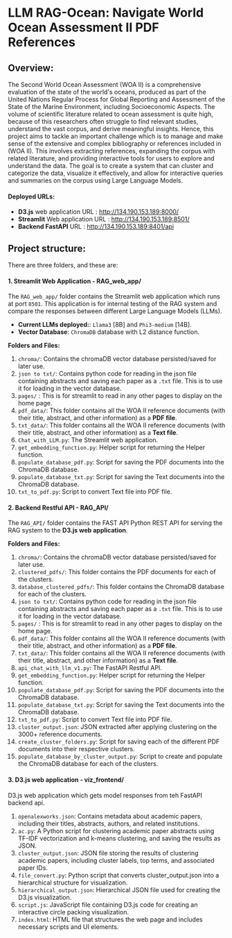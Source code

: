 # LLM RAG-Ocean: Navigate World Ocean Assessment II PDF References


## Overview:

The Second World Ocean Assessment (WOA II) is a comprehensive evaluation of the state of the world's oceans, produced as part of the United Nations Regular Process for Global Reporting and Assessment of the State of the Marine Environment, including Socioeconomic Aspects. The volume of scientific literature related to ocean assessment is quite high, because of this researchers often struggle to find relevant studies, understand the vast corpus, and derive meaningful insights.
Hence, this project aims to tackle an important challenge which is to manage and make sense of the extensive and complex bibliography or references included in (WOA II). This involves extracting references, expanding the corpus with related literature, and providing interactive tools for users to explore and understand the data. The goal is to create a system that can cluster and categorize the data, visualize it effectively, and allow for interactive queries and summaries on the corpus using Large Language Models.

#### Deployed URLs:

* **D3.js** web application URL : http://134.190.153.189:8000/
* **Streamlit** Web application URL : http://134.190.153.189:8501/ 
* **Backend FastAPI** URL : http://134.190.153.189:8401/api

## Project structure:

There are three folders, and these are:

#### 1. Streamlit Web Application - **RAG_web_app/**
The `RAG_web_app/` folder contains the Streamlit web application which runs at port `8501`. This application is for internal testing of the RAG system and compare the responses between different Large Language Models (LLMs). 

* **Current LLMs deployed:**: `Llama3` [8B] and `Phi3-medium` [14B]. 
* **Vector Database**: `ChromaDB` database with L2 distance function.

**Folders and Files:**

1. `chroma/`: Contains the chromaDB vector database persisted/saved for later use.
2. `json to txt/`: Contains python code for reading in the json file containing abstracts and saving each paper as a `.txt` file. This is to use it for loading in the vector database.
3. `pages/` : This is for streamlit to read in any other pages to display on the home page.
4. `pdf_data/`: This folder contains all the WOA II reference documents (with their title, abstract, and other information) as a **PDF file**.
5. `txt_data/`: This folder contains all the WOA II reference documents (with their title, abstract, and other information) as a **Text file**.
6. `Chat_with_LLM.py`: The Streamlit web application.
7. `get_embedding_function.py`: Helper script for returning the Helper function.
8. `populate_database_pdf.py`: Script for saving the PDF documents into the ChromaDB database.
9. `populate_database_txt.py`: Script for saving the Text documents into the ChromaDB database.
10. `txt_to_pdf.py`: Script to convert Text file into PDF file.


#### 2. Backend Restful API - **RAG_API/**

The `RAG_API/` folder contains the FAST API Python REST API for serving the RAG system to the **D3.js web application**.

**Folders and Files:**

1. `chroma/`: Contains the chromaDB vector database persisted/saved for later use.
2. `clustered_pdfs/`: This folder contains the PDF documents for each of the clusters.
3. `database_clustered_pdfs/`: This folder contains the ChromaDB database for each of the clusters.
4. `json to txt/`: Contains python code for reading in the json file containing abstracts and saving each paper as a `.txt` file. This is to use it for loading in the vector database.
5. `pages/` : This is for streamlit to read in any other pages to display on the home page.
6. `pdf_data/`: This folder contains all the WOA II reference documents (with their title, abstract, and other information) as a **PDF file**.
7. `txt_data/`: This folder contains all the WOA II reference documents (with their title, abstract, and other information) as a **Text file**.
8. `api_chat_with_llm_v1.py`: The FastAPI Restful API.
9. `get_embedding_function.py`: Helper script for returning the Helper function.
10. `populate_database_pdf.py`: Script for saving the PDF documents into the ChromaDB database.
11. `populate_database_txt.py`: Script for saving the Text documents into the ChromaDB database.
12. `txt_to_pdf.py`: Script to convert Text file into PDF file.
13. `cluster_output.json`: JSON extracted after applying clustering on the 3000+ reference documents.
14. `create_cluster_folders.py`: Script for saving each of the different PDF documents into their respective clusters. 
15. `populate_database_by_cluster_output.py`: Script to create and populate the ChromaDB database for each of the clusters.


#### 3. D3.js web application - **viz_frontend/**

D3.js web application which gets model responses from teh FastAPI backend api.

1. `openalexworks.json`: Contains metadata about academic papers, including their titles, abstracts, authors, and related institutions.
2. `ac.py`: A Python script for clustering academic paper abstracts using TF-IDF vectorization and k-means clustering, and saving the results as JSON.
3. `cluster_output.json`: JSON file storing the results of clustering academic papers, including cluster labels, top terms, and associated paper IDs.
4. `file_convert.py`: Python script that converts cluster_output.json into a hierarchical structure for visualization.
5. `hierarchical_output.json`: Hierarchical JSON file used for creating the D3.js visualization.
6. `script.js`: JavaScript file containing D3.js code for creating an interactive circle packing visualization.
7. `index.html`: HTML file that structures the web page and includes necessary scripts and UI elements.

